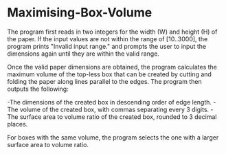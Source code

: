 # Maximising-Box-Volume
The program first reads in two integers for the width (W) and height (H) of the paper. If the input values are not within the range of [10..3000], the program prints "Invalid input range." and prompts the user to input the dimensions again until they are within the valid range.

Once the valid paper dimensions are obtained, the program calculates the maximum volume of the top-less box that can be created by cutting and folding the paper along lines parallel to the edges. The program then outputs the following:

-The dimensions of the created box in descending order of edge length.
-The volume of the created box, with commas separating every 3 digits.
-The surface area to volume ratio of the created box, rounded to 3 decimal places.

For boxes with the same volume, the program selects the one with a larger surface area to volume ratio.
